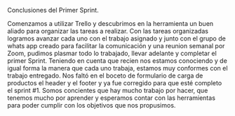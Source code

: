 Conclusiones del Primer Sprint.

Comenzamos a utilizar Trello y descubrimos en la herramienta un buen aliado para organizar las tareas a realizar.
Con las tareas organizadas logramos avanzar cada uno con el trabajo asignado y junto con el grupo de whats app creado para facilitar la comunicación y una reunion semanal por Zoom, pudimos plasmar todo lo trabajado, llevar adelante y completar el primer Sprint.
Teniendo en cuenta que recien nos estamos conociendo y de igual forma la manera que cada uno trabaja, estamos muy conformes con el trabajo entregado.
Nos faltó en el boceto de formulario de carga de productos el header y el footer y ya fue corregido para que esté completo el sprint #1.
Somos concientes que hay mucho trabajo por hacer, que tenemos mucho por aprender y esperamos contar con las herramientas para poder cumplir con los objetivos que nos propusimos.

